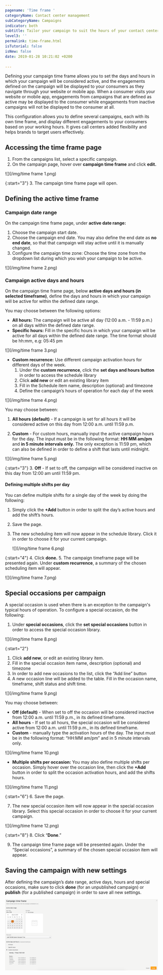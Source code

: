 ```yaml
---
pagename: 'Time frame '
categoryName: Contact center management
subCategoryName: Campaigns
indicator: both
subtitle: Tailor your campaign to suit the hours of your contact center
level3: ''
permalink: time-frame.html
isTutorial: false
isNew: false
date: 2019-01-28 10:21:02 +0200

---
```

Defining your campaign time frame allows you to set the days and hours in which your campaign will be considered active, and the engagements defined on the campaign will be displayed to your consumers as they navigate through your website or mobile app. When a consumer visits your website or mobile app, engagements from campaigns that are defined as active may be displayed to the consumer while engagements from inactive campaigns will not be displayed to the consumer at all.

This configuration allows you to define several campaigns, each with its own time frame, and display different engagements to your consumers based on your working hours. It gives call centers added flexibility and helps brands to target users effectively.

## Accessing the time frame page

1. From the campaigns list, select a specific campaign.
2. On the campaign page, hover over **campaign time frame** and click **edit.**

![](/img/time frame 1.png)

{:start="3"}
3. The campaign time frame page will open.

## Defining the active time frame

### Campaign date range

On the campaign time frame page, under **active date range:**

1. Choose the campaign start date.
2. Choose the campaign end date. You may also define the end date as **no end date**, so that that campaign will stay active until it is manually changed.
3. Configure the campaign time zone: Choose the time zone from the dropdown list during which you wish your campaign to be active.

![](/img/time frame 2.png)

### Campaign active days and hours

On the campaign time frame page, below **active days and hours (in selected timeframe)**, define the days and hours in which your campaign will be active for within the defined date range.

You may choose between the following options:

* **All hours:** The campaign will be active all day (12:00 a.m. - 11:59 p.m.) on all days within the defined date range.
* **Specific hours:** Fill in the specific hours in which your campaign will be active for all days within the defined date range. The time format should be hh:mm, e.g: 05:45 pm

![](/img/time frame 3.png)

* **Custom recurrence:** Use different campaign activation hours for different days of the week.
  1. Under the **custom recurrence**, click the **set days and hours button** in order to access the schedule library
  2. Click **add new** or edit an existing library item
  3. Fill in the Schedule item name, description (optional) and timezone
  4. Define the campaign’s hours of operation for each day of the week

![](/img/time frame 4.png)

You may choose between:

1. **All hours (default)** - If a campaign is set for all hours it will be considered active on this day from 12:00 a.m. until 11:59 p.m.

2. **Custom** - For custom hours, manually input the active campaign hours for the day. The input must be in the following format: **HH:MM am/pm** and **in 5 minute intervals only.** The only exception is 11:59 pm, which can also be defined in order to define a shift that lasts until midnight.

![](/img/time frame 5.png)

{:start="3"}
3. **Off** - If set to off, the campaign will be considered inactive on this day from 12:00 am until 11:59 pm.

#### Defining multiple shifts per day

You can define multiple shifts for a single day of the week by doing the following: 

1. Simply click the **+Add** button in order to split the day’s active hours and add the shift’s hours.
2. Save the page.
3. The new scheduling item will now appear in the schedule library. Click it in order to choose it for your current campaign.

   ![](/img/time frame 6.png)

{:start="4"}
4. Click **done.**
5. The campaign timeframe page will be presented again. Under **custom recurrence**, a summary of the chosen scheduling item will appear.

![](/img/time frame 7.png)

## Special occasions per campaign

A special occasion is used when there is an exception to the campaign's typical hours of operation. To configure a special occasion, do the following: 

1. Under **special occasions**, click the **set special occasions** button in order to access the special occasion library.

![](/img/time frame 8.png)

{:start="2"}
1. Click **add new**, or edit an existing library item.
2. Fill in the special occasion item name, description (optional) and timezone
3. In order to add new occasions to the list, click the “Add line” button
4. A new occasion line will be added to the table. Fill in the occasion name, timeframe, shift status and shift time.

![](/img/time frame 9.png)

You may choose between:

* **Off (default)** - When set to off the occasion will be considered inactive from 12:00 a.m. until 11:59 p.m., in its defined timeframe.
* **All hours** - If set to all hours, the special occasion will be considered active from 12:00 a.m. until 11:59 p.m., in its defined timeframe.
* **Custom** - manually type the activation hours of the day. The input must be in the following format: “HH:MM am/pm” and in 5 minute intervals only.

![](/img/time frame 10.png)

* **Multiple shifts per occasion:** You may also define multiple shifts per occasion. Simply hover over the occasion line, then click the **+Add** button in order to split the occasion activation hours, and add the shifts hours.

![](/img/time frame 11.png)

{:start="6"}
6. Save the page.

7. The new special occasion item will now appear in the special occasion library. Select this special occasion in order to choose it for your current campaign.

![](/img/time frame 12.png)

{:start="8"}
8. Click “**Done**.”

9. The campaign time frame page will be presented again. Under the “Special occasions”, a summary of the chosen special occasion item will appear.

## Saving the campaign with new settings

After defining the campaign’s date range, active days, hours and special occasions, make sure to click **done** (for an unpublished campaign) or **publish** (for a published campaign) in order to save all new settings.

![](/img/fjsadjlf.png)